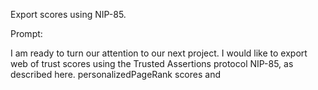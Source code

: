 Export scores using NIP-85.

Prompt:

I am ready to turn our attention to our next project. I would like to export web of trust scores using the Trusted Assertions protocol NIP-85, as described here. personalizedPageRank scores and 
